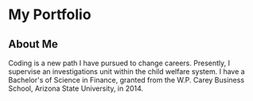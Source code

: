 # My Portfolio

## About Me
Coding is a new path I have pursued to change careers. Presently, I supervise an investigations unit within the child welfare system. I have a Bachelor's of Science in Finance, granted from the W.P. Carey Business School, Arizona State University, in 2014. 
